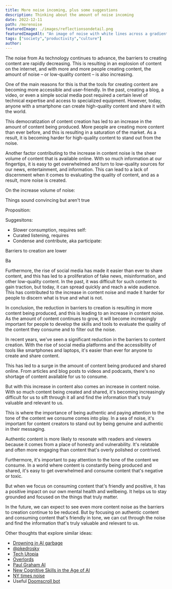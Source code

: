 ```yaml
---
title: More noise incoming, plus some suggestions 
description: Thinking about the amount of noise incoming 
date: 2022-12-11
path: /morenoise
featuredImage: ./images/reflectionsondetail.png
featuredImageAlt: "An image of noise with white lines across a gradient"
tags: ["society","productivity","culture"]
author:
---
```


The noise from 
As technology continues to advance, the barriers to creating content are rapidly decreasing. This is resulting in an explosion of content on the internet, and with more and more people creating content, the amount of noise – or low-quality content – is also increasing.

One of the main reasons for this is that the tools for creating content are becoming more accessible and user-friendly. In the past, creating a blog, a video, or even a simple social media post required a certain level of technical expertise and access to specialized equipment. However, today, anyone with a smartphone can create high-quality content and share it with the world.

This democratization of content creation has led to an increase in the amount of content being produced. More people are creating more content than ever before, and this is resulting in a saturation of the market. As a result, it is becoming harder for high-quality content to stand out from the noise.

Another factor contributing to the increase in content noise is the sheer volume of content that is available online. With so much information at our fingertips, it is easy to get overwhelmed and turn to low-quality sources for our news, entertainment, and information. This can lead to a lack of discernment when it comes to evaluating the quality of content, and as a result, more noise is created.

On the increase volume of noise: 

Things sound convincing but aren't true 

Proposition: 

Suggesitons: 
- Slower consumption, requires self: 
- Curated listening, requires 
- Condense and contribute, aka participate: 

Barriers to creation are lower

Ba

Furthermore, the rise of social media has made it easier than ever to share content, and this has led to a proliferation of fake news, misinformation, and other low-quality content. In the past, it was difficult for such content to gain traction, but today, it can spread quickly and reach a wide audience. This has contributed to the increase in content noise and made it harder for people to discern what is true and what is not.

In conclusion, the reduction in barriers to creation is resulting in more content being produced, and this is leading to an increase in content noise. As the amount of content continues to grow, it will become increasingly important for people to develop the skills and tools to evaluate the quality of the content they consume and to filter out the noise.

In recent years, we've seen a significant reduction in the barriers to content creation. With the rise of social media platforms and the accessibility of tools like smartphones and laptops, it's easier than ever for anyone to create and share content.

This has led to a surge in the amount of content being produced and shared online. From articles and blog posts to videos and podcasts, there's no shortage of content available for us to consume.

But with this increase in content also comes an increase in content noise. With so much content being created and shared, it's becoming increasingly difficult for us to sift through it all and find the information that's truly valuable and relevant to us.

This is where the importance of being authentic and paying attention to the tone of the content we consume comes into play. In a sea of noise, it's important for content creators to stand out by being genuine and authentic in their messaging.

Authentic content is more likely to resonate with readers and viewers because it comes from a place of honesty and vulnerability. It's relatable and often more engaging than content that's overly polished or contrived.

Furthermore, it's important to pay attention to the tone of the content we consume. In a world where content is constantly being produced and shared, it's easy to get overwhelmed and consume content that's negative or toxic.

But when we focus on consuming content that's friendly and positive, it has a positive impact on our own mental health and wellbeing. It helps us to stay grounded and focused on the things that truly matter.

In the future, we can expect to see even more content noise as the barriers to creation continue to be reduced. But by focusing on authentic content and consuming content that's friendly in tone, we can cut through the noise and find the information that's truly valuable and relevant to us.

Other thoughts that explore similar ideas: 
- [Drowning in AI garbage](https://ploum.net/2022-12-05-drowning-in-ai-generated-garbage.html)
- [@pkedrosky](https://twitter.com/pkedrosky/status/1600889992103895041?s=46&t=paUihTYhvL9UO5CWYKnfvQ)
- [Tech Utopia](https://news.ycombinator.com/item?id=34230902)
- [Overlords](https://danielbmarkham.com/the-overlords-finally-showed-up/)
- [Paul Graham AI](https://news.ycombinator.com/item?id=34510536)
- [New Cognitive Skills in the Age of AI](https://safjan.com/pros-and-cons-of-reliance-on-ai-generating-models/#pros-and-cons-of-reliance-on-ai-generating-models)
- [NY times noise](https://www.nytimes.com/2023/03/22/business/media/ai-chatbots-right-wing-conservative.html?smid=tw-nytimesbusiness&smtyp=cur)
- Useful [Doomscroll bot](https://twitter.com/doomscroll_bot) 